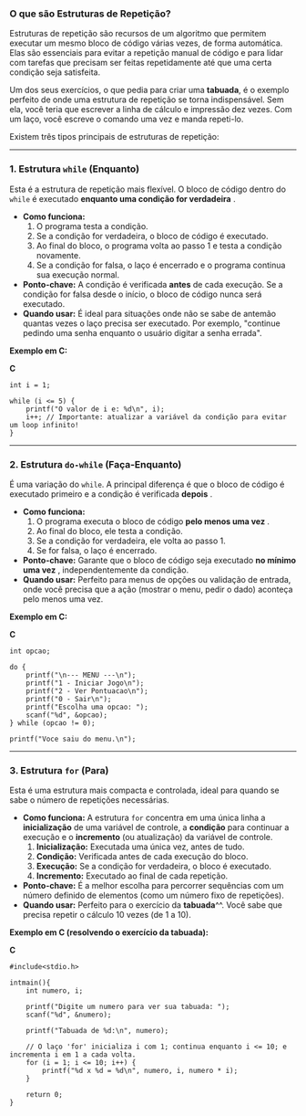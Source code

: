### O que são Estruturas de Repetição?

Estruturas de repetição são recursos de um algoritmo que permitem executar um mesmo bloco de código várias vezes, de forma automática. Elas são essenciais para evitar a repetição manual de código e para lidar com tarefas que precisam ser feitas repetidamente até que uma certa condição seja satisfeita.

Um dos seus exercícios, o que pedia para criar uma **tabuada**, é o exemplo perfeito de onde uma estrutura de repetição se torna indispensável. Sem ela, você teria que escrever a linha de cálculo e impressão dez vezes. Com um laço, você escreve o comando uma vez e manda repeti-lo.

Existem três tipos principais de estruturas de repetição:

---

### 1. Estrutura `while` (Enquanto)

Esta é a estrutura de repetição mais flexível. O bloco de código dentro do `while` é executado  **enquanto uma condição for verdadeira** .

* **Como funciona:**
  1. O programa testa a condição.
  2. Se a condição for verdadeira, o bloco de código é executado.
  3. Ao final do bloco, o programa volta ao passo 1 e testa a condição novamente.
  4. Se a condição for falsa, o laço é encerrado e o programa continua sua execução normal.
* **Ponto-chave:** A condição é verificada **antes** de cada execução. Se a condição for falsa desde o início, o bloco de código nunca será executado.
* **Quando usar:** É ideal para situações onde não se sabe de antemão quantas vezes o laço precisa ser executado. Por exemplo, "continue pedindo uma senha enquanto o usuário digitar a senha errada".

**Exemplo em C:**

**C**

```
int i = 1;

while (i <= 5) {
    printf("O valor de i e: %d\n", i);
    i++; // Importante: atualizar a variável da condição para evitar um loop infinito!
}
```

---

### 2. Estrutura `do-while` (Faça-Enquanto)

É uma variação do `while`. A principal diferença é que o bloco de código é executado primeiro e a condição é verificada  **depois** .

* **Como funciona:**
  1. O programa executa o bloco de código  **pelo menos uma vez** .
  2. Ao final do bloco, ele testa a condição.
  3. Se a condição for verdadeira, ele volta ao passo 1.
  4. Se for falsa, o laço é encerrado.
* **Ponto-chave:** Garante que o bloco de código seja executado  **no mínimo uma vez** , independentemente da condição.
* **Quando usar:** Perfeito para menus de opções ou validação de entrada, onde você precisa que a ação (mostrar o menu, pedir o dado) aconteça pelo menos uma vez.

**Exemplo em C:**

**C**

```
int opcao;

do {
    printf("\n--- MENU ---\n");
    printf("1 - Iniciar Jogo\n");
    printf("2 - Ver Pontuacao\n");
    printf("0 - Sair\n");
    printf("Escolha uma opcao: ");
    scanf("%d", &opcao);
} while (opcao != 0);

printf("Voce saiu do menu.\n");
```

---

### 3. Estrutura `for` (Para)

Esta é uma estrutura mais compacta e controlada, ideal para quando se sabe o número de repetições necessárias.

* **Como funciona:** A estrutura `for` concentra em uma única linha a **inicialização** de uma variável de controle, a **condição** para continuar a execução e o **incremento** (ou atualização) da variável de controle.
  1. **Inicialização:** Executada uma única vez, antes de tudo.
  2. **Condição:** Verificada antes de cada execução do bloco.
  3. **Execução:** Se a condição for verdadeira, o bloco é executado.
  4. **Incremento:** Executado ao final de cada repetição.
* **Ponto-chave:** É a melhor escolha para percorrer sequências com um número definido de elementos (como um número fixo de repetições).
* **Quando usar:** Perfeito para o exercício da **tabuada**^^. Você sabe que precisa repetir o cálculo 10 vezes (de 1 a 10).

**Exemplo em C (resolvendo o exercício da tabuada):**

**C**

```
#include<stdio.h>

intmain(){
    int numero, i;

    printf("Digite um numero para ver sua tabuada: ");
    scanf("%d", &numero);

    printf("Tabuada de %d:\n", numero);

    // O laço 'for' inicializa i com 1; continua enquanto i <= 10; e incrementa i em 1 a cada volta.
    for (i = 1; i <= 10; i++) {
        printf("%d x %d = %d\n", numero, i, numero * i);
    }

    return 0;
}
```
